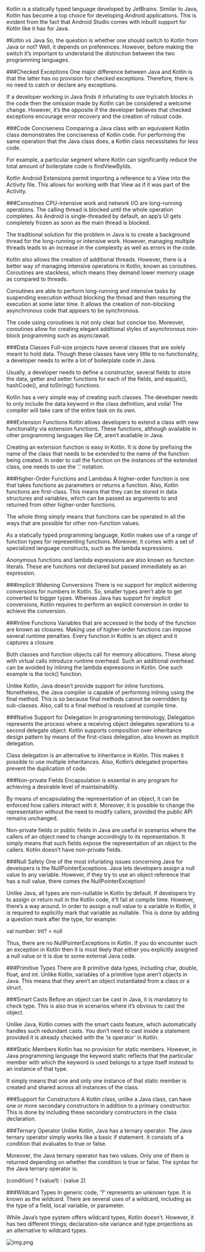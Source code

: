 Kotlin is a statically typed language developed by JetBrains. Similar to Java, Kotlin has become a top choice for developing Android applications. This is evident from the fact that Android Studio comes with inbuilt support for Kotlin like it has for Java.

#Kotlin vs Java
So, the question is whether one should switch to Kotlin from Java or not? Well, it depends on preferences. However, before making the switch it’s important to understand the distinction between the two programming languages.

###Checked Exceptions
One major difference between Java and Kotlin is that the latter has no provision for checked exceptions. Therefore, there is no need to catch or declare any exceptions.

If a developer working in Java finds it infuriating to use try/catch blocks in the code then the omission made by Kotlin can be considered a welcome change. However, it’s the opposite if the developer believes that checked exceptions encourage error recovery and the creation of robust code.

###Code Conciseness
Comparing a Java class with an equivalent Kotlin class demonstrates the conciseness of Kotlin code. For performing the same operation that the Java class does, a Kotlin class necessitates for less code.

For example, a particular segment where Kotlin can significantly reduce the total amount of boilerplate code is findViewByIds.

Kotlin Android Extensions permit importing a reference to a View into the Activity file. This allows for working with that View as if it was part of the Activity.

###Coroutines
CPU-intensive work and network I/O are long-running operations. The calling thread is blocked until the whole operation completes. As Android is single-threaded by default, an app’s UI gets completely frozen as soon as the main thread is blocked.

The traditional solution for the problem in Java is to create a background thread for the long-running or intensive work. However, managing multiple threads leads to an increase in the complexity as well as errors in the code.

Kotlin also allows the creation of additional threads. However, there is a better way of managing intensive operations in Kotlin, known as coroutines. Coroutines are stackless, which means they demand lower memory usage as compared to threads.

Coroutines are able to perform long-running and intensive tasks by suspending execution without blocking the thread and then resuming the execution at some later time. It allows the creation of non-blocking asynchronous code that appears to be synchronous.

The code using coroutines is not only clear but concise too. Moreover, coroutines allow for creating elegant additional styles of asynchronous non-block programming such as async/await.

###Data Classes
Full-size projects have several classes that are solely meant to hold data. Though these classes have very little to no functionality, a developer needs to write a lot of boilerplate code in Java.

Usually, a developer needs to define a constructor, several fields to store the data, getter and setter functions for each of the fields, and equals(), hashCode(), and toString() functions.

Kotlin has a very simple way of creating such classes. The developer needs to only include the data keyword in the class definition, and voila! The compiler will take care of the entire task on its own.

###Extension Functions
Kotlin allows developers to extend a class with new functionality via extension functions. These functions, although available in other programming languages like C#, aren’t available in Java.

Creating an extension function is easy in Kotlin. It is done by prefixing the name of the class that needs to be extended to the name of the function being created. In order to call the function on the instances of the extended class, one needs to use the ‘.’ notation.

###Higher-Order Functions and Lambdas
A higher-order function is one that takes functions as parameters or returns a function. Also, Kotlin functions are first-class. This means that they can be stored in data structures and variables, which can be passed as arguments to and returned from other higher-order functions.

The whole thing simply means that functions can be operated in all the ways that are possible for other non-function values.

As a statically typed programming language, Kotlin makes use of a range of function types for representing functions. Moreover, it comes with a set of specialized language constructs, such as the lambda expressions.

Anonymous functions and lambda expressions are also known as function literals. These are functions not declared but passed immediately as an expression.

###Implicit Widening Conversions
There is no support for implicit widening conversions for numbers in Kotlin. So, smaller types aren’t able to get converted to bigger types. Whereas Java has support for implicit conversions, Kotlin requires to perform an explicit conversion in order to achieve the conversion.

###Inline Functions
Variables that are accessed in the body of the function are known as closures. Making use of higher-order functions can impose several runtime penalties. Every function in Kotlin is an object and it captures a closure.

Both classes and function objects call for memory allocations. These along with virtual calls introduce runtime overhead. Such an additional overhead can be avoided by inlining the lambda expressions in Kotlin. One such example is the lock() function.

Unlike Kotlin, Java doesn’t provide support for inline functions. Nonetheless, the Java compiler is capable of performing inlining using the final method. This is so because final methods cannot be overridden by sub-classes. Also, call to a final method is resolved at compile time.

###Native Support for Delegation
In programming terminology, Delegation represents the process where a receiving object delegates operations to a second delegate object. Kotlin supports composition over inheritance design pattern by means of the first-class delegation, also known as implicit delegation.

Class delegation is an alternative to inheritance in Kotlin. This makes it possible to use multiple inheritances. Also, Kotlin’s delegated properties prevent the duplication of code.

###Non-private Fields
Encapsulation is essential in any program for achieving a desirable level of maintainability.

By means of encapsulating the representation of an object, it can be enforced how callers interact with it. Moreover, it is possible to change the representation without the need to modify callers, provided the public API remains unchanged.

Non-private fields or public fields in Java are useful in scenarios where the callers of an object need to change accordingly to its representation. It simply means that such fields expose the representation of an object to the callers. Kotlin doesn’t have non-private fields.

###Null Safety
One of the most infuriating issues concerning Java for developers is the NullPointerExceptions. Java lets developers assign a null value to any variable. However, if they try to use an object reference that has a null value, there comes the NullPointerException!

Unlike Java, all types are non-nullable in Kotlin by default. If developers try to assign or return null in the Kotlin code, it’ll fail at compile time. However, there’s a way around. In order to assign a null value to a variable in Kotlin, it is required to explicitly mark that variable as nullable. This is done by adding a question mark after the type, for example:

val number: Int? = null

Thus, there are no NullPointerExceptions in Kotlin. If you do encounter such an exception in Kotlin then it is most likely that either you explicitly assigned a null value or it is due to some external Java code.

###Primitive Types
There are 8 primitive data types, including char, double, float, and int. Unlike Kotlin, variables of a primitive type aren’t objects in Java. This means that they aren’t an object instantiated from a class or a struct.

###Smart Casts
Before an object can be cast in Java, it is mandatory to check type. This is also true in scenarios where it’s obvious to cast the object.

Unlike Java, Kotlin comes with the smart casts feature, which automatically handles such redundant casts. You don’t need to cast inside a statement provided it is already checked with the ‘is operator’ in Kotlin.

###Static Members
Kotlin has no provision for static members. However, in Java programming language the keyword static reflects that the particular member with which the keyword is used belongs to a type itself instead to an instance of that type.

It simply means that one and only one instance of that static member is created and shared across all instances of the class.

###Support for Constructors
A Kotlin class, unlike a Java class, can have one or more secondary constructors in addition to a primary constructor. This is done by including these secondary constructors in the class declaration.

###Ternary Operator
Unlike Kotlin, Java has a ternary operator. The Java ternary operator simply works like a basic if statement. It consists of a condition that evaluates to true or false.

Moreover, the Java ternary operator has two values. Only one of them is returned depending on whether the condition is true or false. The syntax for the Java ternary operator is:

(condition) ? (value1) : (value 2)

###Wildcard Types
In generic code, ‘?’ represents an unknown type. It is known as the wildcard. There are several uses of a wildcard, including as the type of a field, local variable, or parameter.

While Java’s type system offers wildcard types, Kotlin doesn’t. However, it has two different things; declaration-site variance and type projections as an alternative to wildcard types.

![img.png](img.png)